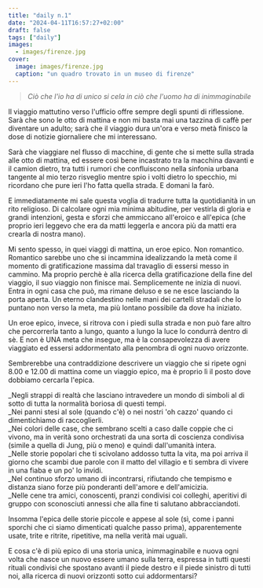 ```yaml
---
title: "daily n.1"
date: "2024-04-11T16:57:27+02:00"
draft: false
tags: ["daily"]
images:
  - images/firenze.jpg
cover:
  image: images/firenze.jpg
  caption: "un quadro trovato in un museo di firenze"
---
```


> _Ciò che l'io ha di unico si cela in ciò che l'uomo ha di inimmaginabile_

Il viaggio mattutino verso l'ufficio offre sempre degli spunti di riflessione. Sarà che sono le otto di mattina e non mi basta mai una tazzina di caffè per diventare un adulto; sarà che il viaggio dura un'ora e verso metà finisco la dose di notizie giornaliere che mi interessano.

Sarà che viaggiare nel flusso di macchine, di gente che si mette sulla strada alle otto di mattina, ed essere così bene incastrato tra la macchina davanti e il camion dietro, tra tutti i rumori che confluiscono nella sinfonia urbana tangente al mio terzo risveglio mentre spio i volti dietro lo specchio, mi ricordano che pure ieri l'ho fatta quella strada. E domani la farò.

E immediatamente mi sale questa voglia di tradurre tutta la quotidianità in un rito religioso. Di calcolare ogni mia minima abitudine, per vestirla di gloria e grandi intenzioni, gesta e sforzi che ammiccano all'eroico e all'epica (che proprio ieri leggevo che era da matti leggerla e ancora più da matti era crearla di nostra mano).

Mi sento spesso, in quei viaggi di mattina, un eroe epico. Non romantico. Romantico sarebbe uno che si incammina idealizzando la metà come il momento di gratificazione massima dal travaglio di essersi messo in cammino. Ma proprio perchè è alla ricerca della gratificazione della fine del viaggio, il suo viaggio non finisce mai. Semplicemente ne inizia di nuovi. Entra in ogni casa che può, ma rimane deluso e se ne esce lasciando la porta aperta. Un eterno clandestino nelle mani dei cartelli stradali che lo puntano non verso la meta, ma più lontano possibile da dove ha iniziato.

Un eroe epico, invece, si ritrova con i piedi sulla strada e non può fare altro che percorrerla tanto a lungo, quanto a lungo la luce lo condurrà dentro di sè. E non è UNA meta che insegue, ma è la consapevolezza di avere viaggiato ed essersi addormentato alla penombra di ogni nuovo orizzonte.

Sembrerebbe una contraddizione descrivere un viaggio che si ripete ogni 8.00 e 12.00 di mattina come un viaggio epico, ma è proprio lì il posto dove dobbiamo cercarla l'epica.

_Negli strappi di realtà che lasciano intravedere un mondo di simboli al di sotto di tutta la normalità boriosa di questi tempi. 
\
_Nei panni stesi al sole (quando c'è) o nei nostri 'oh cazzo' quando ci dimentichiamo di raccoglierli. 
\
_Nei colori delle case, che sembrano scelti a caso dalle coppie che ci vivono, ma in verità sono orchestrati da una sorta di coscienza condivisa (simile a quella di Jung, più o meno) e quindi dall'umanità intera.
\
_Nelle storie popolari che ti scivolano addosso tutta la vita, ma poi arriva il giorno che scambi due parole con il matto del villagio e ti sembra di vivere in una fiaba e un po' lo invidi.
\
_Nel continuo sforzo umano di incontrarsi, rifiutando che tempismo e distanza siano forze più ponderanti dell'amore e dell'amicizia.
\
_Nelle cene tra amici, conoscenti, pranzi condivisi coi colleghi, aperitivi di gruppo con sconosciuti annessi che alla fine ti salutano abbracciandoti.

Insomma l'epica delle storie piccole e appese al sole (sì, come i panni sporchi che ci siamo dimenticati qualche passo prima), apparentemente usate, trite e ritrite, ripetitive, ma nella verità mai uguali.

E cosa c'è di più epico di una storia unica, inimmaginabile e nuova ogni volta che nasce un nuovo essere umano sulla terra, espressa in tutti questi rituali condivisi che spostano avanti il piede destro e il piede sinistro di tutti noi, alla ricerca di nuovi orizzonti sotto cui addormentarsi?
